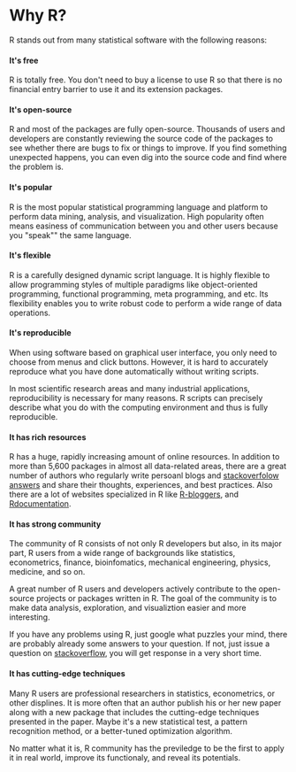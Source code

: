 


# Why R?

R stands out from many statistical software with the following reasons:

#### It's free

R is totally free. You don't need to buy a license to use R so that there is no financial entry barrier to use it and its extension packages. 

#### It's open-source

R and most of the packages are fully open-source. Thousands of users and developers are constantly reviewing the source code of the packages to see whether there are bugs to fix or things to improve. If you find something unexpected happens, you can even dig into the source code and find where the problem is.

#### It's popular

R is the most popular statistical programming language and platform to perform data mining, analysis, and visualization. High popularity often means easiness of communication between you and other users because you "speak"" the same language.

#### It's flexible

R is a carefully designed dynamic script language. It is highly flexible to allow programming styles of multiple paradigms like object-oriented programming, functional programming, meta programming, and etc. Its flexibility enables you to write robust code to perform a wide range of data operations.

#### It's reproducible

When using software based on graphical user interface, you only need to choose from menus and click buttons. However, it is hard to accurately reproduce what you have done automatically without writing scripts. 

In most scientific research areas and many industrial applications, reproducibility is necessary for many reasons. R scripts can precisely describe what you do with the computing environment and thus is fully reproducible.

#### It has rich resources

R has a huge, rapidly increasing amount of online resources. In addition to more than 5,600 packages in almost all data-related areas, there are a great number of authors who regularly write persoanl blogs and [stackoverfolow answers](http://stackoverflow.com/questions/tagged/r) and share their thoughts, experiences, and best practices. Also there are a lot of websites specialized in R like [R-bloggers](http://www.r-bloggers.com/), and [Rdocumentation](http://www.rdocumentation.org/).

#### It has strong community

The community of R consists of not only R developers but also, in its major part, R users from a wide range of backgrounds like statistics, econometrics, finance, bioinfomatics, mechanical engineering, physics, medicine, and so on.

A great number of R users and developers actively contribute to the open-source projects or packages written in R. The goal of the community is to make data analysis, exploration, and visualiztion easier and more interesting.

If you have any problems using R, just google what puzzles your mind, there are probably already some answers to your question. If not, just issue a question on [stackoverflow](http://stackoverflow.com), you will get response in a very short time.

#### It has cutting-edge techniques

Many R users are professional researchers in statistics, econometrics, or other displines. It is more often that an author publish his or her new paper along with a new package that includes the cutting-edge techniques presented in the paper. Maybe it's a new statistical test, a pattern recognition method, or a better-tuned optimization algorithm. 

No matter what it is, R community has the previledge to be the first to apply it in real world, improve its functionaly, and reveal its potentials.
